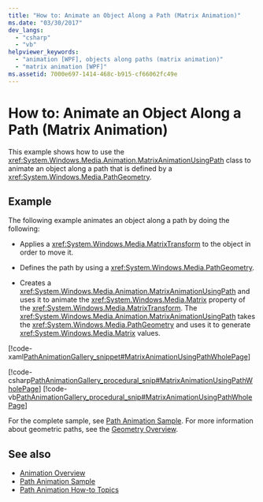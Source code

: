 ```yaml
---
title: "How to: Animate an Object Along a Path (Matrix Animation)"
ms.date: "03/30/2017"
dev_langs: 
  - "csharp"
  - "vb"
helpviewer_keywords: 
  - "animation [WPF], objects along paths (matrix animation)"
  - "matrix animation [WPF]"
ms.assetid: 7000e697-1414-468c-b915-cf66062fc49e
---
```

# How to: Animate an Object Along a Path (Matrix Animation)
This example shows how to use the <xref:System.Windows.Media.Animation.MatrixAnimationUsingPath> class to animate an object along a path that is defined by a <xref:System.Windows.Media.PathGeometry>.  
  
## Example  
 The following example animates an object along a path by doing the following:  
  
-   Applies a <xref:System.Windows.Media.MatrixTransform> to the object in order to move it.  
  
-   Defines the path by using a <xref:System.Windows.Media.PathGeometry>.  
  
-   Creates a <xref:System.Windows.Media.Animation.MatrixAnimationUsingPath> and uses it to animate the <xref:System.Windows.Media.Matrix> property of the <xref:System.Windows.Media.MatrixTransform>. The <xref:System.Windows.Media.Animation.MatrixAnimationUsingPath> takes the <xref:System.Windows.Media.PathGeometry> and uses it to generate <xref:System.Windows.Media.Matrix> values.  
  
 [!code-xaml[PathAnimationGallery_snippet#MatrixAnimationUsingPathWholePage](~/samples/snippets/csharp/VS_Snippets_Wpf/PathAnimationGallery_snippet/CS/matrixanimationusingpathexample.xaml#matrixanimationusingpathwholepage)]  
  
 [!code-csharp[PathAnimationGallery_procedural_snip#MatrixAnimationUsingPathWholePage](~/samples/snippets/csharp/VS_Snippets_Wpf/PathAnimationGallery_procedural_snip/CSharp/MatrixAnimationUsingPathExample.cs#matrixanimationusingpathwholepage)]
 [!code-vb[PathAnimationGallery_procedural_snip#MatrixAnimationUsingPathWholePage](~/samples/snippets/visualbasic/VS_Snippets_Wpf/PathAnimationGallery_procedural_snip/VisualBasic/MatrixAnimationUsingPathExample.vb#matrixanimationusingpathwholepage)]  
  
 For the complete sample, see [Path Animation Sample](https://go.microsoft.com/fwlink/?LinkID=160028). For more information about geometric paths, see the [Geometry Overview](geometry-overview.md).  
  
## See also
- [Animation Overview](animation-overview.md)
- [Path Animation Sample](https://go.microsoft.com/fwlink/?LinkID=160028)
- [Path Animation How-to Topics](path-animation-how-to-topics.md)
